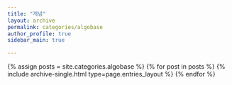 ```yaml
---
title: "개념"
layout: archive
permalink: categories/algobase
author_profile: true
sidebar_main: true

---
```



{% assign posts = site.categories.algobase %}
{% for post in posts %} {% include archive-single.html type=page.entries_layout %} {% endfor %}